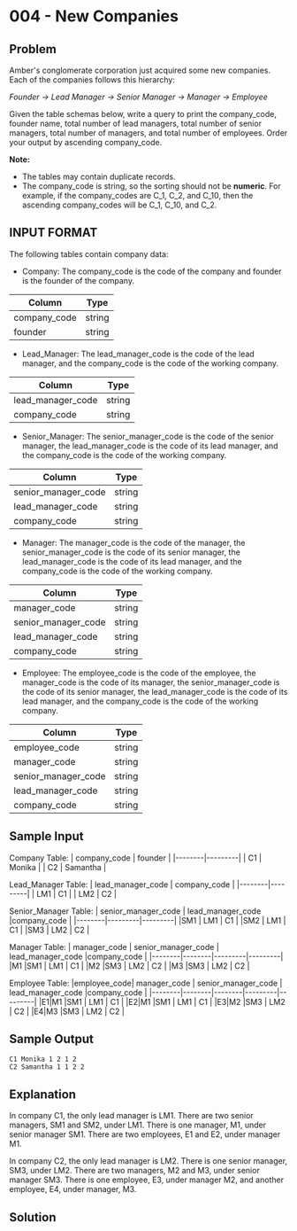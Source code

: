 # 004 - New Companies
## Problem

Amber's conglomerate corporation just acquired some new companies. Each of the companies follows this hierarchy:

*Founder -> Lead Manager -> Senior Manager -> Manager -> Employee*

Given the table schemas below, write a query to print the company_code, founder name, total number of lead managers, total number of senior managers, total number of managers, and total number of employees. Order your output by ascending company_code.

**Note:**
- The tables may contain duplicate records.
- The company_code is string, so the sorting should not be **numeric**. For example, if the company_codes are C_1, C_2, and C_10, then the ascending company_codes will be C_1, C_10, and C_2.

## INPUT FORMAT
The following tables contain company data:
- Company: The company_code is the code of the company and founder is the founder of the company.
  
| Column | Type    |
|--------|---------|
| company_code | string |
| founder	     | string |

- Lead_Manager: The lead_manager_code is the code of the lead manager, and the company_code is the code of the working company.
  
| Column | Type    |
|--------|---------|
| lead_manager_code | string |
| company_code    | string |

- Senior_Manager: The senior_manager_code is the code of the senior manager, the lead_manager_code is the code of its lead manager, and the company_code is the code of the working company.
  
| Column | Type    |
|--------|---------|
| senior_manager_code | string |
| lead_manager_code | string |
| company_code    | string |

- Manager: The manager_code is the code of the manager, the senior_manager_code is the code of its senior manager, the lead_manager_code is the code of its lead manager, and the company_code is the code of the working company.
  
| Column | Type    |
|--------|---------|
| manager_code | string |
| senior_manager_code | string |
| lead_manager_code | string |
| company_code    | string |

- Employee: The employee_code is the code of the employee, the manager_code is the code of its manager, the senior_manager_code is the code of its senior manager, the lead_manager_code is the code of its lead manager, and the company_code is the code of the working company.
  
| Column | Type    |
|--------|---------|
| employee_code | string |
| manager_code | string |
| senior_manager_code | string |
| lead_manager_code | string |
| company_code    | string |

## Sample Input

Company Table:
| company_code | founder    |
|--------|---------|
| C1 | Monika |
| C2	     | Samantha |

Lead_Manager Table:
| lead_manager_code | company_code    |
|--------|---------|
| LM1 | C1 |
| LM2 | C2 |

Senior_Manager Table:
| senior_manager_code | lead_manager_code |company_code    |
|--------|---------|---------|
|SM1 | LM1 | C1 |
|SM2 | LM1 | C1 |
|SM3 | LM2 | C2 |

Manager Table:
| manager_code | senior_manager_code | lead_manager_code |company_code    |
|--------|--------|---------|---------|
|M1 |SM1 | LM1 | C1 |
|M2 |SM3 | LM2 | C2 |
|M3 |SM3 | LM2 | C2 |

Employee Table:
|employee_code| manager_code | senior_manager_code | lead_manager_code |company_code    |
|--------|--------|--------|---------|---------|
|E1|M1 |SM1 | LM1 | C1 |
|E2|M1 |SM1 | LM1 | C1 |
|E3|M2 |SM3 | LM2 | C2 |
|E4|M3 |SM3 | LM2 | C2 |

## Sample Output

```
C1 Monika 1 2 1 2
C2 Samantha 1 1 2 2
```
## Explanation

In company C1, the only lead manager is LM1. There are two senior managers, SM1 and SM2, under LM1. There is one manager, M1, under senior manager SM1. There are two employees, E1 and E2, under manager M1.

In company C2, the only lead manager is LM2. There is one senior manager, SM3, under LM2. There are two managers, M2 and M3, under senior manager SM3. There is one employee, E3, under manager M2, and another employee, E4, under manager, M3.

## Solution
```sql

```

